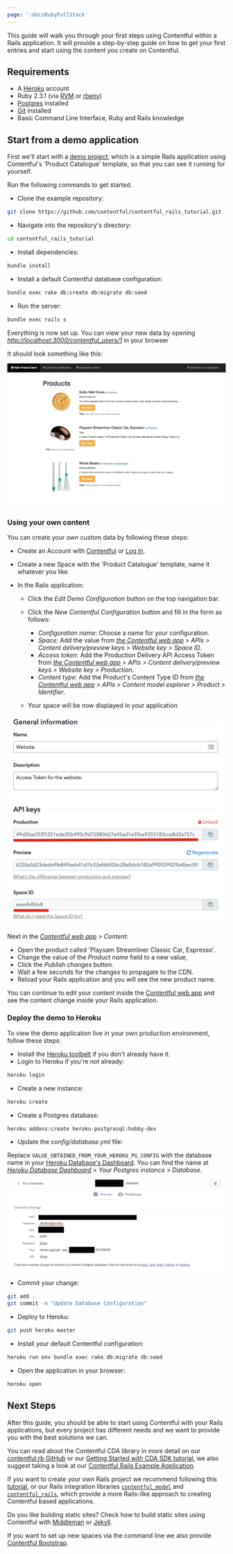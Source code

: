 ```yaml
---
page: ':docsRubyFullStack'
---
```


This guide will walk you through your first steps using Contentful within a Rails application. It will provide a step-by-step guide on how to get your first entries and start using the content you create on Contentful.

## Requirements

- A [Heroku][8] account
- Ruby 2.3.1 (via [RVM][16] or [rbenv][17])
- [Postgres][18] installed
- [Git][19] installed
- Basic Command Line Interface, Ruby and Rails knowledge

## Start from a demo application

First we'll start with a [demo project][10], which is a simple Rails application using Contentful's 'Product Catalogue' template, so that you can see it running for yourself.

Run the following commands to get started.

- Clone the example repository:

```bash
git clone https://github.com/contentful/contentful_rails_tutorial.git
```

- Navigate into the repository's directory:

```bash
cd contentful_rails_tutorial
```

- Install dependencies:

```bash
bundle install
```

- Install a default Contentful database configuration:

```bash
bundle exec rake db:create db:migrate db:seed
```

- Run the server:

```bash
bundle exec rails s
```

Everything is now set up. You can view your new data by opening [_http://localhost:3000/contentful_users/1_][11] in your browser

It should look something like this:

![Rails Demo Application](./default_website.png)

### Using your own content

You can create your own custom data by following these steps:

- Create an Account with [Contentful][12] or [Log In][13].
- Create a new Space with the 'Product Catalogue' template, name it whatever you like.
- In the Rails application:

  - Click the _Edit Demo Configuration_ button on the top navigation bar.
  - Click the _New Contentful Configuration_ button and fill in the form as follows:

    - _Configuration name_: Choose a name for your configuration.
    - _Space_: Add the value from _[the Contentful web app][13] > APIs > Content delivery/preview keys > Website key > Space ID_.
    - _Access token_: Add the Production Delivery API Access Token from _[the Contentful web app][13] > APIs > Content delivery/preview keys > Website key > Production_.
    - _Content type_: Add the Product's Content Type ID from _[the Contentful web app][13] > APIs > Content model explorer > Product > Identifier_.

  - Your space will be now displayed in your application

![Keys Page](keys_and_ids.png)

Next in the _[Contentful web app][13] > Content_:

- Open the product called 'Playsam Streamliner Classic Car, Espresso'.
- Change the value of the _Product name_ field to a new value,
- Click the _Publish changes_ button.
- Wait a few seconds for the changes to propagate to the CDN.
- Reload your Rails application and you will see the new product name.

You can continue to edit your content inside the [Contentful web app][13] and see the content change inside your Rails application.

### Deploy the demo to Heroku

To view the demo application live in your own production environment, follow these steps:

- Install the [Heroku toolbelt](https://devcenter.heroku.com/articles/heroku-command-line#download-and-install) if you don't already have it.
- Login to Heroku if you're not already:

```bash
heroku login
```

- Create a new instance:

```bash
heroku create
```

- Create a Postgres database:

```bash
heroku addons:create heroku-postgresql:hobby-dev
```

- Update the _config/database.yml_ file:

Replace `VALUE_OBTAINED_FROM_YOUR_HEROKU_PG_CONFIG` with the database name in your [Heroku Database's Dashboard][20]. You can find the name at _[Heroku Database Dashboard][20] > Your Postgres instance > Database_.

![Heroku Database Name](./database_name.png)

- Commit your change:

```bash
git add .
git commit -m "Update Database Configuration"
```

- Deploy to Heroku:

```bash
git push heroku master
```

- Install your default Contentful configuration:

```bash
heroku run env bundle exec rake db:migrate db:seed
```

- Open the application in your browser:

```bash
heroku open
```

## Next Steps

After this guide, you should be able to start using Contentful with your Rails applications, but every project has different needs and we want to provide you with the best solutions we can.

You can read about the Contentful CDA library in more detail on our [contentful.rb GitHub][1] or our [Getting Started with CDA SDK tutorial][15], we also suggest taking a look at our [Contentful Rails Example Application][10].

If you want to create your own Rails project we recommend following this [tutorial][14], or our Rails integration libraries [`contentful_model`][2] and [`contentful_rails`][3], which provide a more Rails-like approach to creating Contentful based applications.

Do you like building static sites? Check how to build static sites using Contentful with [Middleman][4] or [Jekyll][5].

If you want to set up new spaces via the command line we also provide [Contentful Bootstrap][6].

[1]: https://github.com/contentful/contentful.rb
[10]: https://github.com/contentful/contentful_rails_tutorial
[11]: http://localhost:3000/contentful_users/1
[12]: https://www.contentful.com/sign-up/#starter
[13]: https://app.contentful.com
[14]: /developers/docs/ruby/tutorials/create-your-own-rails-app/
[15]: /developer/docs/ruby/tutorials/getting-started-with-contentful-and-ruby/
[16]: https://rvm.io/rvm/install
[17]: https://github.com/rbenv/rbenv#installation
[18]: https://wiki.postgresql.org/wiki/Detailed_installation_guides
[19]: https://git-scm.com/book/en/v2/Getting-Started-Installing-Git
[2]: https://github.com/contentful/contentful_model
[20]: https://postgres.heroku.com/databases
[3]: https://github.com/contentful/contentful_rails
[4]: https://github.com/contentful/contentful_middleman_examples
[5]: https://github.com/contentful/contentful_jekyll_examples
[6]: https://github.com/contentful/contentful-bootstrap.rb
[7]: /developers/docs/references/content-delivery-api/#/reference/search-parameters
[8]: https://heroku.com
[9]: https://devcenter.heroku.com/articles/getting-started-with-rails4
